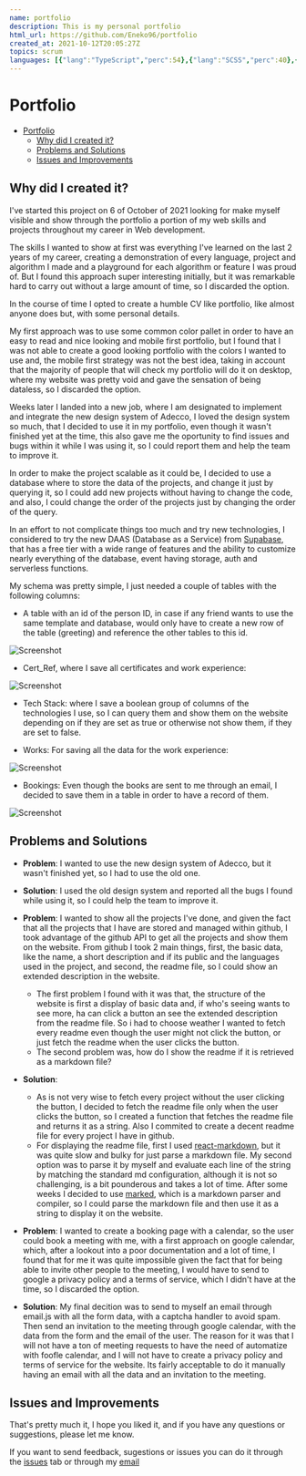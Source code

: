 ```yaml
---
name: portfolio
description: This is my personal portfolio
html_url: https://github.com/Eneko96/portfolio
created_at: 2021-10-12T20:05:27Z
topics: scrum
languages: [{"lang":"TypeScript","perc":54},{"lang":"SCSS","perc":40},{"lang":"CSS","perc":5},{"lang":"HTML","perc":0},{"lang":"JavaScript","perc":0},{"lang":"Shell","perc":0}]
---
```

# Portfolio

- [Portfolio](#portfolio)
  - [Why did I created it?](#why-did-i-created-it)
  - [Problems and Solutions](#problems-and-solutions)
  - [Issues and Improvements](#issues-and-improvements)

## Why did I created it?

I've started this project on 6 of October of 2021 looking for make myself visible and show through the portfolio a portion of my web skills and projects throughout my career in Web development.

The skills I wanted to show at first was everything I've learned on the last 2 years of my career, creating a demonstration of every language, project and algorithm I made and a playground for each algorithm or feature I was proud of. But I found this approach super interesting initially, but it was remarkable hard to carry out without a large amount of time, so I discarded the option.

In the course of time I opted to create a humble CV like portfolio, like almost anyone does but, with some personal details.

My first approach was to use some common color pallet in order to have an easy to read and nice looking and mobile first portfolio, but I found that I was not able to create a good looking portfolio with the colors I wanted to use and, the mobile first strategy was not the best idea, taking in account that the majority of people that will check my portfolio will do it on desktop, where my website was pretty void and gave the sensation of being dataless, so I discarded the option.

Weeks later I landed into a new job, where I am designated to implement and integrate the new design system of Adecco, I loved the design system so much, that I decided to use it in my portfolio, even though it wasn't finished yet at the time, this also gave me the oportunity to find issues and bugs within it while I was using it, so I could report them and help the team to improve it.

In order to make the project scalable as it could be, I decided to use a database where to store the data of the projects, and change it just by querying it, so I could add new projects without having to change the code, and also, I could change the order of the projects just by changing the order of the query.

In an effort to not complicate things too much and try new technologies, I considered to try the new DAAS (Database as a Service) from [Supabase](https://supabase.io/), that has a free tier with a wide range of features and the ability to customize nearly everything of the database, event having storage, auth and serverless functions.

My schema was pretty simple, I just needed a couple of tables with the following columns:

- A table with an id of the person ID, in case if any friend wants to use the same template and database, would only have to create a new row of the table (greeting) and reference the other tables to this id.

![Screenshot](/Readme/greeting.png)

- Cert_Ref, where I save all certificates and work experience:

![Screenshot](/Readme/CertRef.png)

- Tech Stack: where I save a boolean group of columns of the technologies I use, so I can query them and show them on the website depending on if they are set as true or otherwise not show them, if they are set to false.

- Works: For saving all the data for the work experience:

![Screenshot](/Readme/works.png)

- Bookings: Even though the books are sent to me through an email, I decided to save them in a table in order to have a record of them.

![Screenshot](/Readme/booking.png)

## Problems and Solutions

- **Problem**: I wanted to use the new design system of Adecco, but it wasn't finished yet, so I had to use the old one.

- **Solution**: I used the old design system and reported all the bugs I found while using it, so I could help the team to improve it.

- **Problem**: I wanted to show all the projects I've done, and given the fact that all the projects that I have are stored and managed within github, I took advantage of the github API to get all the projects and show them on the website. From github I took 2 main things, first, the basic data, like the name, a short description and if its public and the languages used in the project, and second, the readme file, so I could show an extended description in the website.
  - The first problem I found with it was that, the structure of the website is first a display of basic data and, if who's seeing wants to see more, ha can click a button an see the extended description from the readme file. So i had to choose weather I wanted to fetch every readme even though the user might not click the button, or just fetch the readme when the user clicks the button.
  - The second problem was, how do I show the readme if it is retrieved as a markdown file?

- **Solution**:
  - As is not very wise to fetch every project without the user clicking the button, I decided to fetch the readme file only when the user clicks the button, so I created a function that fetches the readme file and returns it as a string. Also I commited to create a decent readme file for every project I have in github.
  - For displaying the readme file, first I used [react-markdown](http//react-markdown.com), but it was quite slow and bulky for just parse a markdown file. My second option was to parse it by myself and evaluate each line of the string by matching the standard md configuration, although it is not so challenging, is a bit pounderous and takes a lot of time. After some weeks I decided to use [marked](https://marked.js.org/), which is a markdown parser and compiler, so I could parse the markdown file and then use it as a string to display it on the website.

- **Problem**: I wanted to create a booking page with a calendar, so the user could book a meeting with me, with a first approach on google calendar, which, after a lookout into a poor documentation and a lot of time, I found that for me it was quite impossible given the fact that for being able to invite other people to the meeting, I would have to send to google a privacy policy and a terms of service, which I didn't have at the time, so I discarded the option.

- **Solution**: My final decition was to send to myself an email through email.js with all the form data, with a captcha handler to avoid spam. Then send an invitation to the meeting through google calendar, with the data from the form and the email of the user. The reason for it was that I will not have a ton of meeting requests to have the need of automatize with foofle calendar, and I will not have to create a privacy policy and terms of service for the website. Its fairly acceptable to do it manually having an email with all the data and an invitation to the meeting.

<!-- I decided to use [Calendly](https://calendly.com/), which is a service that allows you to create a booking page with a calendar, and also, it allows you to invite other people to the meeting, so I could invite my friends to the meeting. -->

## Issues and Improvements

That's pretty much it, I hope you liked it, and if you have any questions or suggestions, please let me know.

If you want to send feedback, sugestions or issues you can do it through the [issues](https://github.com/AlvaroGarciaJaen/Portfolio/issues) tab or through my [email](mailto:imoreno.main@gmail.com)
